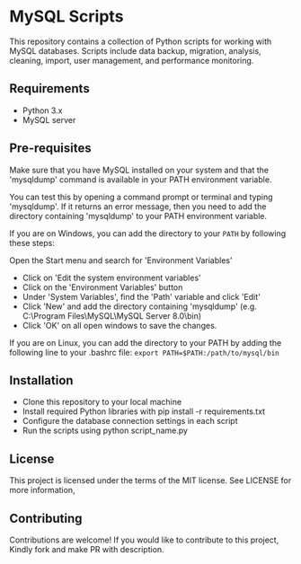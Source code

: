 # MySQL Scripts
This repository contains a collection of Python scripts for working with MySQL databases. Scripts include data backup, migration, analysis, cleaning, import, user management, and performance monitoring.

## Requirements
- Python 3.x
- MySQL server

## Pre-requisites
Make sure that you have MySQL installed on your system and that the 'mysqldump' command is available in your PATH environment variable.

You can test this by opening a command prompt or terminal and typing 'mysqldump'. If it returns an error message, then you need to add the directory containing 'mysqldump' to your PATH environment variable.

If you are on Windows, you can add the directory to your `PATH` by following these steps:

Open the Start menu and search for 'Environment Variables'
- Click on 'Edit the system environment variables'
- Click on the 'Environment Variables' button
- Under 'System Variables', find the 'Path' variable and click 'Edit'
- Click 'New' and add the directory containing 'mysqldump' (e.g. C:\Program Files\MySQL\MySQL Server 8.0\bin)
- Click 'OK' on all open windows to save the changes.

If you are on Linux, you can add the directory to your PATH by adding the following line to your .bashrc file:
    `export PATH=$PATH:/path/to/mysql/bin`

## Installation
- Clone this repository to your local machine
- Install required Python libraries with pip install -r requirements.txt
- Configure the database connection settings in each script
- Run the scripts using python script_name.py

## License
This project is licensed under the terms of the MIT license. See LICENSE for more information,

## Contributing
Contributions are welcome! If you would like to contribute to this project, Kindly fork and make PR with description.

